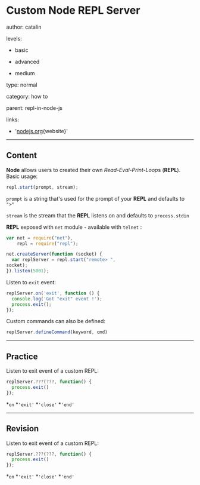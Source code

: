 # Custom Node REPL Server
author: catalin

levels:

  - basic

  - advanced

  - medium

type: normal

category: how to

parent: repl-in-node-js

links:

  - '[nodejs.org](https://nodejs.org/api/repl.html){website}'

---
## Content

**Node** allows users to created their own *Read-Eval-Print-Loop*s (**REPL**).
Basic usage:
```javascript
repl.start(prompt, stream);

```
`prompt` is a string that's used for the prompt of your **REPL** and defaults to `">"`

`stream` is the stream that the **REPL** listens on and defaults to `process.stdin`


**REPL** exposed with `net` module - available with `telnet` :
```javascript
var net = require("net"),
    repl = require("repl");

net.createServer(function (socket) {
  var replServer = repl.start("remote> ", 
socket);  
}).listen(5001);
```
Listen to `exit` event:
```javascript
replServer.on('exit', function () {
  console.log('Got "exit" event !');
  process.exit();
});
```
Custom commands can also be defined: 
```javascript
replServer.defineCommand(keyword, cmd)
```

---
## Practice

Listen to exit event of a custom REPL:
```javascript
replServer.???(???, function() {
  process.exit()
});

```
*`on`
*`'exit'`
*`'close'`
*`'end'`

---
## Revision

Listen to exit event of a custom REPL:
```javascript
replServer.???(???, function() {
  process.exit()
});

```
*`on`
*`'exit'`
*`'close'`
*`'end'`